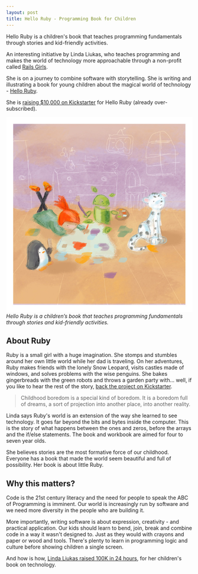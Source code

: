 ```yaml
---
layout: post
title: Hello Ruby - Programming Book for Children
---
```


Hello Ruby is a children's book that teaches programming fundamentals through stories and kid-friendly activities.

An interesting initiative by Linda Liukas, who teaches programming and makes the world of technology more approachable through a non-profit called <a href="http://railsgirls.com/">Rails Girls</a>.

She is on a journey to combine software with storytelling. She is writing and illustrating a book for young children about the magical world of technology - <a href="http://helloruby.com/">Hello Ruby</a>.

She is <a href="http://www.kickstarter.com/projects/lindaliukas/hello-ruby">raising $10,000 on Kickstarter</a> for Hello Ruby (already over-subscribed).

![Hello Ruby)](/static/2014/hello-ruby.jpg)
_Hello Ruby is a children’s book that teaches programming fundamentals through stories and kid-friendly activities._

## About Ruby

Ruby is a small girl with a huge imagination. She stomps and stumbles around her own little world while her dad is traveling. On her adventures, Ruby makes friends with the lonely Snow Leopard, visits castles made of windows, and solves problems with the wise penguins. She bakes gingerbreads with the green robots and throws a garden party with... well, if you like to hear the rest of the story, <a href="http://www.kickstarter.com/projects/lindaliukas/hello-ruby">back the project on Kickstarter</a>.

> Childhood boredom is a special kind of boredom. It is a boredom full of dreams, a sort of projection into another place, into another reality.

Linda says Ruby's world is an extension of the way she learned to see technology. It goes far beyond the bits and bytes inside the computer. This is the story of what happens between the ones and zeros, before the arrays and the if/else statements. The book and workbook are aimed for four to seven year olds.

She believes stories are the most formative force of our childhood. Everyone has a book that made the world seem beautiful and full of possibility. Her book is about little Ruby.

## Why this matters?

Code is the 21st century literacy and the need for people to speak the ABC of Programming is imminent. Our world is increasingly run by software and we need more diversity in the people who are building it.

More importantly, writing software is about expression, creativity - and practical application. Our kids should learn to bend, join, break and combine code in a way it wasn't designed to. Just as they would with crayons and paper or wood and tools. There's plenty to learn in programming logic and culture before showing children a single screen.

And how is how, <a href="http://lindaliukas.tumblr.com/post/77372344314/my-childrens-book-on-technology-raised-100k-within-24">Linda Liukas raised 100K in 24 hours</a>, for her children's book on technology.
